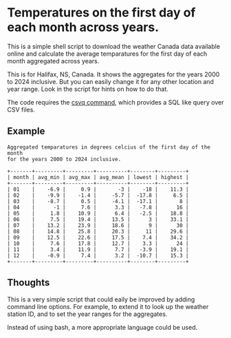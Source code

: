 # Temperatures on the first day of each month across years.

This is a simple shell script to download the weather Canada data available online
and calculate the average temparatures for the first day of each month aggregated 
across years.

This is for Halifax, NS, Canada. It shows the aggregates for the years 2000 to 2024 inclusive. But you can easily change it for any other location and year range. Look in the script for hints on how to do that.

The code requires the [csvq command](https://mithrandie.github.io/csvq/), which 
provides a SQL like query over CSV files.

## Example

```
Aggregated temparatures in degrees celcius of the first day of the month
for the years 2000 to 2024 inclusive.

+-------+---------+---------+----------+--------+---------+
| month | avg_min | avg_max | avg_mean | lowest | highest |
+-------+---------+---------+----------+--------+---------+
| 01    |    -6.9 |     0.9 |       -3 |    -18 |    11.3 |
| 02    |    -9.9 |    -1.4 |     -5.7 |  -17.8 |     6.5 |
| 03    |    -8.7 |     0.5 |     -4.1 |  -17.1 |       8 |
| 04    |      -1 |     7.6 |      3.3 |   -7.8 |      16 |
| 05    |     1.8 |    10.9 |      6.4 |   -2.5 |    18.8 |
| 06    |     7.5 |    19.4 |     13.5 |      3 |    33.1 |
| 07    |    13.2 |    23.9 |     18.6 |      9 |      30 |
| 08    |    14.8 |    25.8 |     20.3 |     11 |    29.6 |
| 09    |    12.5 |    22.6 |     17.5 |    7.4 |    34.2 |
| 10    |     7.6 |    17.8 |     12.7 |    3.3 |      24 |
| 11    |     3.4 |    11.9 |      7.7 |   -3.9 |    19.1 |
| 12    |    -0.9 |     7.4 |      3.2 |  -10.7 |    15.3 |
+-------+---------+---------+----------+--------+---------+
```

## Thoughts

This is a very simple script that could eaily be improved by adding
command line options. For example, to extend it to look up the
weather station ID, and to set the year ranges for the aggregates.

Instead of using bash, a more appropriate language could be used. 